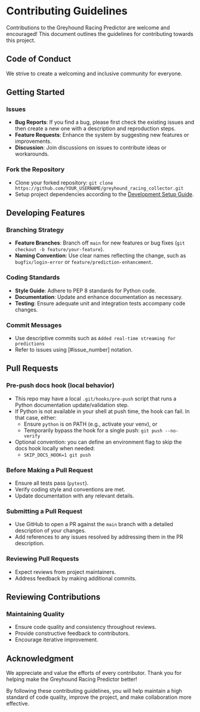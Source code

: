 # Contributing Guidelines

Contributions to the Greyhound Racing Predictor are welcome and encouraged! This document outlines the guidelines for contributing towards this project.

## Code of Conduct

We strive to create a welcoming and inclusive community for everyone.

## Getting Started

### Issues
- **Bug Reports**: If you find a bug, please first check the existing issues and then create a new one with a description and reproduction steps.
- **Feature Requests**: Enhance the system by suggesting new features or improvements.
- **Discussion**: Join discussions on issues to contribute ideas or workarounds.

### Fork the Repository
- Clone your forked repository: `git clone https://github.com/YOUR_USERNAME/greyhound_racing_collector.git`
- Setup project dependencies according to the [Development Setup Guide](setup.md).

## Developing Features

### Branching Strategy
- **Feature Branches**: Branch off `main` for new features or bug fixes (`git checkout -b feature/your-feature`).
- **Naming Convention**: Use clear names reflecting the change, such as `bugfix/login-error` or `feature/prediction-enhancement`.

### Coding Standards
- **Style Guide**: Adhere to PEP 8 standards for Python code.
- **Documentation**: Update and enhance documentation as necessary.
- **Testing**: Ensure adequate unit and integration tests accompany code changes.

### Commit Messages
- Use descriptive commits such as `Added real-time streaming for predictions`
- Refer to issues using [#issue_number] notation.

## Pull Requests

### Pre-push docs hook (local behavior)
- This repo may have a local `.git/hooks/pre-push` script that runs a Python documentation update/validation step.
- If Python is not available in your shell at push time, the hook can fail. In that case, either:
  - Ensure `python` is on PATH (e.g., activate your venv), or
  - Temporarily bypass the hook for a single push: `git push --no-verify`
- Optional convention: you can define an environment flag to skip the docs hook locally when needed:
  - `SKIP_DOCS_HOOK=1 git push`

### Before Making a Pull Request
- Ensure all tests pass (`pytest`).
- Verify coding style and conventions are met.
- Update documentation with any relevant details.

### Submitting a Pull Request
- Use GitHub to open a PR against the `main` branch with a detailed description of your changes.
- Add references to any issues resolved by addressing them in the PR description.

### Reviewing Pull Requests
- Expect reviews from project maintainers.
- Address feedback by making additional commits.

## Reviewing Contributions

### Maintaining Quality
- Ensure code quality and consistency throughout reviews.
- Provide constructive feedback to contributors.
- Encourage iterative improvement.

## Acknowledgment

We appreciate and value the efforts of every contributor. Thank you for helping make the Greyhound Racing Predictor better!

By following these contributing guidelines, you will help maintain a high standard of code quality, improve the project, and make collaboration more effective.
